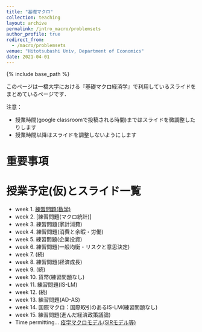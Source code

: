 ```yaml
---
title: "基礎マクロ"
collection: teaching
layout: archive
permalink: /intro_macro/problemsets
author_profile: true
redirect_from:
  - /macro/problemsets
venue: "Hitotsubashi Univ, Department of Economics"
date: 2021-04-01
---
```




{% include base_path %}


このページは一橋大学における『基礎マクロ経済学』で利用しているスライドをまとめているページです．


注意：
* 授業時間(google classroomで投稿される時間)まではスライドを微調整したりします
* 授業時間以降はスライドを調整しないようにします

# 重要事項


# 授業予定(仮)とスライド一覧  

* week 1. [練習問題(数学)](https://github.com/MasashiHino/masashihino.github.io/blob/8edde8cf18d41fd9db0709d15443080e78451b18/files/teaching/intro_macro/2math/problem_math.pdf)    
* week 2. [練習問題(マクロ統計)]
* week 3. 練習問題(家計消費)
* week 4. 練習問題(消費と余暇・労働)
* week 5. 練習問題(企業投資) 
* week 6. 練習問題(一般均衡・リスクと意思決定) 
* week 7. (続)
* week 8. 練習問題(経済成長) 
* week 9. (続) 
* week 10. 貨幣(練習問題なし)
* week 11. 練習問題(IS-LM)
* week 12. (続)
* week 13. 練習問題(AD-AS) 
* week 14. 国際マクロ：国際取引のあるIS-LM(練習問題なし)
* week 15. 練習問題(進んだ経済政策議論)
* Time permitting... [疫学マクロモデル(SIRモデル等)](https://masashihino.github.io/files/teaching/intro_macro/14SIR_macro/covid.pdf)
 

